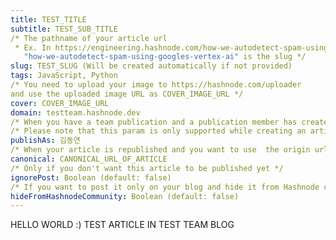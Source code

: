 ```yaml
---
title: TEST_TITLE
subtitle: TEST_SUB_TITLE
/* The pathname of your article url 
 * Ex. In https://engineering.hashnode.com/how-we-autodetect-spam-using-googles-vertex-ai 
   "how-we-autodetect-spam-using-googles-vertex-ai" is the slug */ 
slug: TEST_SLUG (Will be created automatically if not provided)
tags: JavaScript, Python
/* You need to upload your image to https://hashnode.com/uploader 
and use the uploaded image URL as COVER_IMAGE_URL */ 
cover: COVER_IMAGE_URL
domain: testteam.hashnode.dev 
/* When you have a team publication and a publication member has created an article */ 
/* Please note that this param is only supported while creating an article and not updating */ 
publishAs: 김동연 
/* When your article is republished and you want to use  the origin url as canonical url */ 
canonical: CANONICAL_URL_OF_ARTICLE 
/* Only if you don't want this article to be published yet */ 
ignorePost: Boolean (default: false)
/* If you want to post it only on your blog and hide it from Hashnode community feed */
hideFromHashnodeCommunity: Boolean (default: false)
---
```


HELLO WORLD :)
TEST ARTICLE IN TEST TEAM BLOG